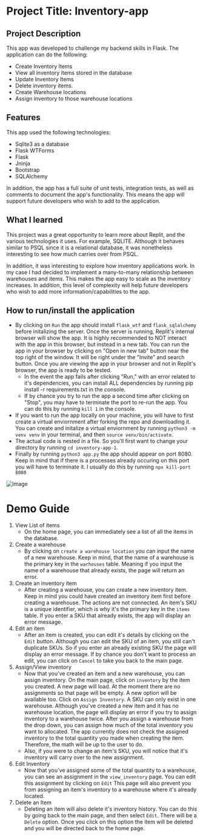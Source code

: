 # Project Title: Inventory-app

## Project Description

This app was developed to challenge my backend skills in Flask. The application can do the following:

- Create Inventory Items
- View all inventory items stored in the database
- Update Inventory Items
- Delete inventory items.
- Create Warehouse locations
- Assign inventory to those warehouse locations

## Features

This app used the following technologies:

- Sqlite3 as a database
- Flask WTForms
- Flask
- Jninja
- Bootstrap
- SQLAlchemy

In addition, the app has a full suite of unit tests, integration tests, as well as comments to document the app's functionality. This means the app will support future developers who wish to add to the application.

## What I learned

This project was a great opportunity to learn more about Replit, and the various technologies it uses. For example, SQLITE. Although it behaves similar to PSQL since
it is a relational database, it was nonetheless interesting to see how much carries over from PSQL.

In addition, it was interesting to explore how inventory applications work. In my case I had decided to implement a many-to-many relationship between warehouses and items. This makes the app easy to scale as the inventory increases. In addition, this level of complexity will help future developers who wish to add more information/capabilities to the app.

## How to run/install the application

- By clicking on `Run` the app should install `flask_wtf` and `flask_sqlalchemy` before initalizing the server. Once the server is running, Replit's internal browser will show the app. It is highly recommended to NOT interact with the app in this browser, but instead in a new tab. You can run the app in your browser by clicking on "Open in new tab" button near the top right of the window. It will be right under the "Invite" and search button. Once you are viewing the app in your browser and not in Replit's browser, the app is ready to be tested.
  - In the event the app fails after clicking "Run," with an error related to it's dependencies, you can install ALL dependencies by running pip install -r requirements.txt in the console.
  - If by chance you try to run the app a second time after clicking on "Stop", you may have to terminate the port to re-run the app. You can do this by running `kill 1` in the console.
- If you want to run the app locally on your machine, you will have to first create a virtual enviornment after forking the repo and downloading it. You can create and initalize a virtual enviornment by running `python3 -m venv venv` in your terminal, and then `source venv/bin/activate`.
- The actual code is nested in a file. So you'll first want to change your directory by running `cd inventory-app-1`.
- Finally by running `python3 app.py` the app should appear on port 8080. Keep in mind that if there is a processes already occuring on this port you will have to terminate it. I usually do this by running `npx kill-port 8080`


![image](https://user-images.githubusercontent.com/76107997/169660530-f6958d8b-7a78-4c04-a6f2-30880ec0b0dc.png)


# Demo Guide

1. View List of items
   - On the home page, you can immediately see a list of all the items in the database.
2. Create a warehouse
   - By clicking on `create a warehouse location` you can input the name of a new warehouse. Keep in mind, that the name of a warehouse is the primary key in the `warhouses` table. Meaning if you input the name of a warehouse that already exists, the page will return an error.
3. Create an inventory item
   - After creating a warehouse, you can create a new inventory item. Keep in mind you could have created an inventory item first before creating a warehouse. The actions are not connected. An item's SKU is a unique identifier, which is why it's the primary key in the `items` table. If you enter a SKU that already exists, the app will display an error message.
4. Edit an item
   - After an item is created, you can edit it's details by clicking on the `Edit` button. Although you can edit the SKU of an item, you still can't duplicate SKUs. So if you enter an already existing SKU the page will display an error message. If by chance you don't want to process an edit, you can click on `Cancel` to take you back to the main page.
5. Assign/View inventory
   - Now that you've created an item and a new warehouse, you can assign inventory. On the main page, click on `inventory` by the item you created. A new page will load. At the moment there are no assignments so that page will be empty. A new option will be available too. Click on `Assign Inventory`. A SKU can only exist in one warehouse. Although you've created a new item and it has no warehouse location, the page will display an error if you try to assign inventory to a warehouse twice. After you assign a warehouse from the drop down, you can assign how much of the total inventory you want to allocated. The app currently does not check the assigned inventory to the total quantity you made when creating the item. Therefore, the math will be up to the user to do.
   - Also, if you were to change an item's SKU, you will notice that it's inventory will carry over to the new assignment.
6. Edit Inventory
   - Now that you've assigned some of the total quantity to a warehouse, you can see an assignment in the `view_inventory` page. You can edit this assignment by clicking on `Edit` This page will also prevent you from assigning an item's inventory to a warehouse where it's already located.
7. Delete an Item
   - Deleting an item will also delete it's inventory history. You can do this by going back to the main page, and then select `Edit`. There will be a `Delete` option. Once you click on this option the item will be deleted and you will be directed back to the home page.
